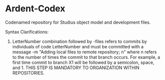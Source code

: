 # Ardent-Codex
Codenamed repository for Studius object model and development files.
<p>Syntax Clarifications: 
<ol> 
<li> LetterNumber combination followed by -files refers to commits by individuals of code LetterNumber and must be committed with a message -m "Adding local files to remote repository; n" where n refers to the number of times the commit to that branch occurs. For example, a first time commit to branch X1 will be followed by a semicolon, space, and 1. THIS STEP IS MANDATORY TO ORGANIZATION WITHIN REPOSITORIES.</li>
</ol>
</p>
